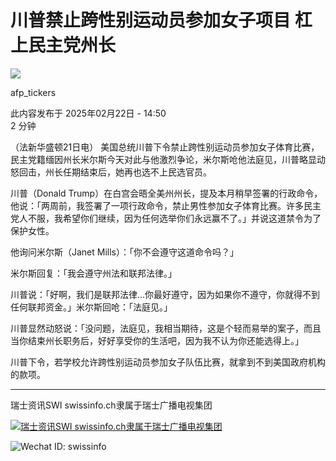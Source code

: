 # 川普禁止跨性别运动员参加女子项目 杠上民主党州长

![](https://www.swissinfo.ch/content/wp-content/uploads/sites/13/2025/02/5f8cd0b8df683d98f9c2398ab114bede-88913851.jpg?ver=4b21d95f)

afp_tickers

此内容发布于 2025年02月22日 - 14:50  
2 分钟

（法新华盛顿21日电） 美国总统川普下令禁止跨性别运动员参加女子体育比赛，民主党籍缅因州长米尔斯今天对此与他激烈争论，米尔斯呛他法庭见，川普略显动怒回击，州长任期结束后，她再也选不上民选官员。

川普（Donald Trump）在白宫会晤全美州州长，提及本月稍早签署的行政命令，他说：「两周前，我签署了一项行政命令，禁止男性参加女子体育比赛。许多民主党人不服，我希望你们继续，因为任何选举你们永远赢不了。」并说这道禁令为了保护女性。

他询问米尔斯（Janet Mills）：「你不会遵守这道命令吗？」

米尔斯回复：「我会遵守州法和联邦法律。」

川普说：「好啊，我们是联邦法律…你最好遵守，因为如果你不遵守，你就得不到任何联邦资金。」米尔斯回呛：「法庭见。」

川普显然动怒说：「没问题，法庭见，我相当期待，这是个轻而易举的案子，而且当你结束州长职务后，好好享受你的生活吧，因为我不认为你还能选得上。」

川普下令，若学校允许跨性别运动员参加女子队伍比赛，就拿到不到美国政府机构的款项。

---

瑞士资讯SWI swissinfo.ch隶属于瑞士广播电视集团

[![瑞士资讯SWI swissinfo.ch隶属于瑞士广播电视集团](https://www.swissinfo.ch/chi/wp-content/themes/swissinfo-theme/assets/srg-ssr-small-logo.png)](https://www.srgssr.ch/en/home/)

![Wechat ID: swissinfo](https://www.swissinfo.ch/chi/wp-content/themes/swissinfo-theme/assets/wechat-qr-code.png)